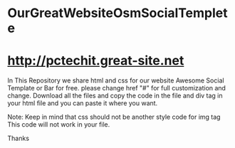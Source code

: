 # OurGreatWebsiteOsmSocialTemplete
# http://pctechit.great-site.net
In This Repository we share html and css for our website Awesome Social Template or  Bar for free. please change href "#" for full customization and change.
Download all the files and copy the code in the file and div tag in your html file and you can paste it where you want.

Note: Keep in mind that css should not be another style code for img tag This code will not work in your file.

Thanks
